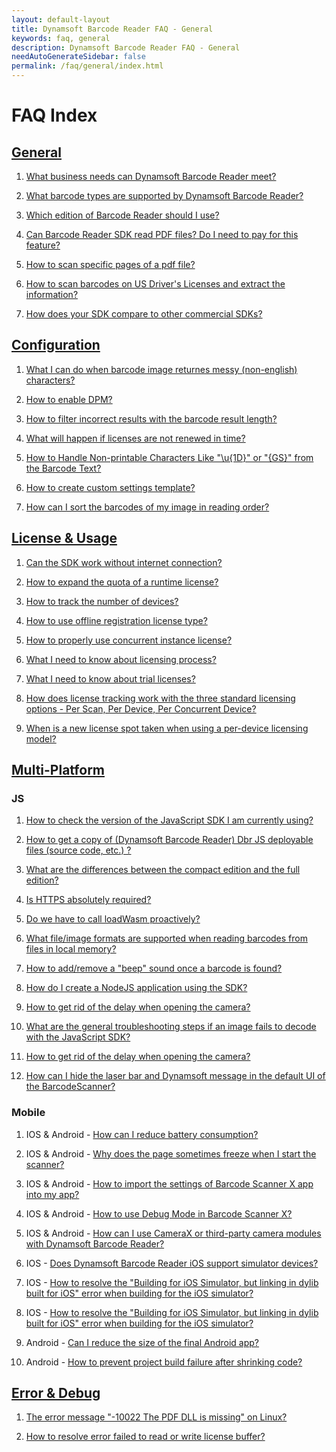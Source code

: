 ```yaml
---
layout: default-layout
title: Dynamsoft Barcode Reader FAQ - General
keywords: faq, general
description: Dynamsoft Barcode Reader FAQ - General
needAutoGenerateSidebar: false
permalink: /faq/general/index.html
---
```


# FAQ Index

## [General](general.html)

1. [What business needs can Dynamsoft Barcode Reader meet?](what-is-dbr.html)

2. [What barcode types are supported by Dynamsoft Barcode Reader?](supported-barcode-formats.html)

3. [Which edition of Barcode Reader should I use?](different-editions-of-dbr.html)

4. [Can Barcode Reader SDK read PDF files? Do I need to pay for this feature?](dbr-supports-pdf.html)

5. [How to scan specific pages of a pdf file?](scan-specific-page.html)

6. [How to scan barcodes on US Driver's Licenses and extract the information?](scan-us-drivers-license.html)

7. [How does your SDK compare to other commercial SDKs?](competitors-comparison.html)

## [Configuration](general.html)

1. [What I can do when barcode image returnes messy (non-english) characters?](non-english-characters.html)

2. [How to enable DPM?](how-to-enable-dpm.html)

3. [How to filter incorrect results with the barcode result length?](avoid-incorrect-results.html)

4. [What will happen if licenses are not renewed in time?](what-happens-if-license-expires.html)

5. [How to Handle Non-printable Characters Like "\u{1D}" or "{GS}" from the Barcode Text?](unprintable-character.html)

6. [How to create custom settings template?](custom-settings-template.html)

7. [How can I sort the barcodes of my image in reading order?](sort-barcodes-image.html)

## [License & Usage](license-usage.html)

1. [Can the SDK work without internet connection?](sdk-works-without-internet.html)

2. [How to expand the quota of a runtime license?](expand-quota-for-runtime-license.html)

3. [How to track the number of devices?](track-license.html)

4. [How to use offline registration license type?](offline-registration-license.html)

5. [How to properly use concurrent instance license?](ensure-no-overuse.html)

6. [What I need to know about licensing process?](how-hardware-is-bind-to-license.html)

7. [What I need to know about trial licenses?](dbr-free-trial.html)

8. [How does license tracking work with the three standard licensing options - Per Scan, Per Device, Per Concurrent Device?](how-license-tracking-works.html)

9. [When is a new license spot taken when using a per-device licensing model?](new-license-required-per-device-licensing.html)

## [Multi-Platform](multi-platform.html)

### JS

1. [How to check the version of the JavaScript SDK I am currently using?](check-current-version.html)

2. [How to get a copy of (Dynamsoft Barcode Reader) Dbr JS deployable files (source code, etc.) ?](ways-to-copy-dbr-js-deployable-files.html)

3. [What are the differences between the compact edition and the full edition?](differences-between-full-and-compact-editions.html)

4. [Is HTTPS absolutely required?](is-https-required.html)

5. [Do we have to call loadWasm proactively?](call-loadWasm-proactively.html)

6. [What file/image formats are supported when reading barcodes from files in local memory?](formats-supported-for-existing-files.html)

7. [How to add/remove a "beep" sound once a barcode is found?](add-remove-beep-sound.html)

8. [How do I create a NodeJS application using the SDK?](nodejs-implementation.html)

9. [How to get rid of the delay when opening the camera?](delay-when-open-camera.html)

10. [What are the general troubleshooting steps if an image fails to decode with the JavaScript SDK?](general-troubleshooting-steps-for-decode-failure.html)

11. [How to get rid of the delay when opening the camera?](delay-when-open-camera.html)

12. [How can I hide the laser bar and Dynamsoft message in the default UI of the BarcodeScanner?](hide-laser-message-ui.html)

### Mobile

1. IOS & Android - [How can I reduce battery consumption?](reduce-battery-consumption.md)

2. IOS & Android - [Why does the page sometimes freeze when I start the scanner?](page-freeze.md)

3. IOS & Android - [How to import the settings of Barcode Scanner X app into my app?](template-support.md)

4. IOS & Android - [How to use Debug Mode in Barcode Scanner X?](debug-mode-barcodescannerx.md)

5. IOS & Android - [How can I use CameraX or third-party camera modules with Dynamsoft Barcode Reader?](no-camera-enhancer.md)

6. IOS - [Does Dynamsoft Barcode Reader iOS support simulator devices?](simulator-support.md)

7. IOS - [How to resolve the "Building for iOS Simulator, but linking in dylib built for iOS" error when building for the iOS simulator?](arm64-simulator-error.md)

8. IOS - [How to resolve the "Building for iOS Simulator, but linking in dylib built for iOS" error when building for the iOS simulator?](arm64-simulator-error.md)

9. Android - [Can I reduce the size of the final Android app?](reduce-final-size.md)

10. Android - [How to prevent project build failure after shrinking code?](proguard.md)

## [Error & Debug](error-debug.html)

1. [The error message "-10022 The PDF DLL is missing" on Linux?](error-10022-the-PDF-DLL-is-missing.html)

2. [How to resolve error failed to read or write license buffer?](error-license-buffer.html)
